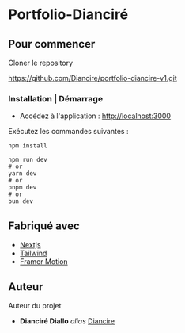# Portfolio-Dianciré

## Pour commencer

Cloner le repository 

https://github.com/Diancire/portfolio-diancire-v1.git


### Installation | Démarrage

- Accédez à l'application : [http://localhost:3000](http://localhost:3000)

Exécutez les commandes suivantes :

```
npm install

npm run dev
# or
yarn dev
# or
pnpm dev
# or
bun dev
```

## Fabriqué avec

* [Nextjs](https://nextjs.org/) 
* [Tailwind](https://tailwindcss.com/) 
* [Framer Motion](https://www.framer.com/motion/) 

## Auteur
Auteur du projet 
* **Dianciré Diallo** _alias_ [Diancire](https://github.com/Diancire)